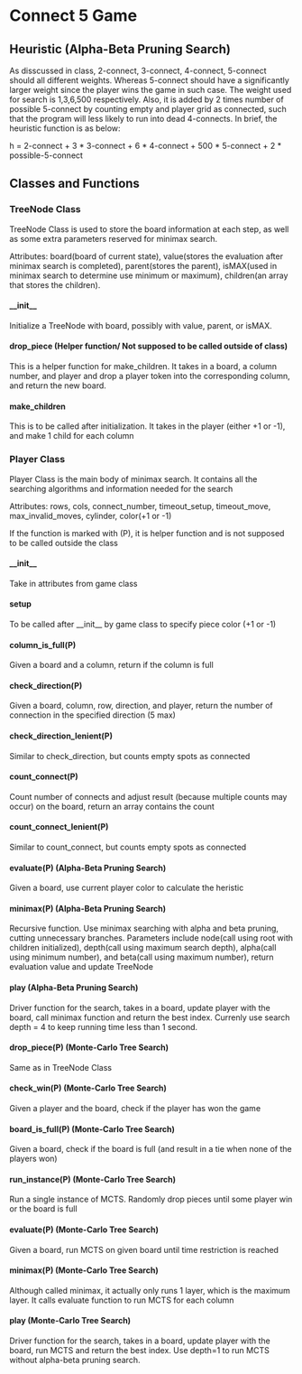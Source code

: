 # Connect 5 Game

## Heuristic (Alpha-Beta Pruning Search)

As disscussed in class, 2-connect, 3-connect, 4-connect, 5-connect should all different weights. Whereas 5-connect should have a significantly larger weight since the player wins the game in such case. The weight used for search is 1,3,6,500 respectively. Also, it is added by 2 times number of possible 5-connect by counting empty and player grid as connected, such that the program will less likely to run into dead 4-connects. In brief, the heuristic function is as below:

h = 2-connect + 3 * 3-connect + 6 * 4-connect + 500 * 5-connect + 2 * possible-5-connect 

## Classes and Functions

### TreeNode Class

TreeNode Class is used to store the board information at each step, as well as some extra parameters reserved for minimax search. 

Attributes: board(board of current state), value(stores the evaluation after minimax search is completed), parent(stores the parent), isMAX(used in minimax search to determine use minimum or maximum), children(an array that stores the children).

#### \_\_init\_\_

Initialize a TreeNode with board, possibly with value, parent, or isMAX.

#### drop\_piece (Helper function/ Not supposed to be called outside of class)

This is a helper function for make\_children. It takes in a board, a column number, and player and drop a player token into the corresponding column, and return the new board.

#### make\_children

This is to be called after initialization. It takes in the player (either +1 or -1), and make 1 child for each column

### Player Class

Player Class is the main body of minimax search. It contains all the searching algorithms and information needed for the search

Attributes: rows, cols, connect\_number, timeout\_setup, timeout\_move, max\_invalid\_moves, cylinder, color(+1 or -1)

If the function is marked with (P), it is helper function and is not supposed to be called outside the class

#### \_\_init\_\_

Take in attributes from game class

#### setup

To be called after \_\_init\_\_ by game class to specify piece color (+1 or -1)

#### column\_is\_full(P)

Given a board and a column, return if the column is full

#### check\_direction(P)

Given a board, column, row, direction, and player, return the number of connection in the specified direction (5 max)

#### check\_direction\_lenient(P)

Similar to check\_direction, but counts empty spots as connected

#### count\_connect(P)

Count number of connects and adjust result (because multiple counts may occur) on the board, return an array contains the count

#### count\_connect\_lenient(P)

Similar to count\_connect, but counts empty spots as connected

#### evaluate(P) (Alpha-Beta Pruning Search)

Given a board, use current player color to calculate the heristic

#### minimax(P) (Alpha-Beta Pruning Search)

Recursive function. Use minimax searching with alpha and beta pruning, cutting unnecessary branches. Parameters include node(call using root with children initialized), depth(call using maximum search depth), alpha(call using minimum number), and beta(call using maximum number), return evaluation value and update TreeNode

#### play (Alpha-Beta Pruning Search)

Driver function for the search, takes in a board, update player with the board, call minimax function and return the best index. Currenly use search depth = 4 to keep running time less than 1 second.

#### drop\_piece(P) (Monte-Carlo Tree Search)

Same as in TreeNode Class

#### check\_win(P) (Monte-Carlo Tree Search)

Given a player and the board, check if the player has won the game

#### board\_is\_full(P) (Monte-Carlo Tree Search)

Given a board, check if the board is full (and result in a tie when none of the players won)

#### run\_instance(P) (Monte-Carlo Tree Search)

Run a single instance of MCTS. Randomly drop pieces until some player win or the board is full

#### evaluate(P) (Monte-Carlo Tree Search)

Given a board, run MCTS on given board until time restriction is reached

#### minimax(P) (Monte-Carlo Tree Search)

Although called minimax, it actually only runs 1 layer, which is the maximum layer. It calls evaluate function to run MCTS for each column

#### play (Monte-Carlo Tree Search)

Driver function for the search, takes in a board, update player with the board, run MCTS and return the best index. Use depth=1 to run MCTS without alpha-beta pruning search.
